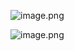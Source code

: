 ![image.png](https://notes-ming.oss-cn-beijing.aliyuncs.com/images/20250320191917762.png)

![image.png](https://notes-ming.oss-cn-beijing.aliyuncs.com/images/20250320191810793.png)
